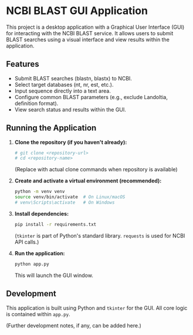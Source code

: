 # NCBI BLAST GUI Application

This project is a desktop application with a Graphical User Interface (GUI) for interacting with the NCBI BLAST service. It allows users to submit BLAST searches using a visual interface and view results within the application.

## Features
- Submit BLAST searches (blastn, blastx) to NCBI.
- Select target databases (nt, nr, est, etc.).
- Input sequence directly into a text area.
- Configure common BLAST parameters (e.g., exclude Landoltia, definition format).
- View search status and results within the GUI.

## Running the Application

1.  **Clone the repository (if you haven't already):**
    ```bash
    # git clone <repository-url>
    # cd <repository-name>
    ```
    (Replace with actual clone commands when repository is available)

2.  **Create and activate a virtual environment (recommended):**
    ```bash
    python -m venv venv
    source venv/bin/activate  # On Linux/macOS
    # venv\Scripts\activate   # On Windows
    ```

3.  **Install dependencies:**
    ```bash
    pip install -r requirements.txt
    ```
    (`tkinter` is part of Python's standard library. `requests` is used for NCBI API calls.)

4.  **Run the application:**
    ```bash
    python app.py
    ```
    This will launch the GUI window.

## Development
This application is built using Python and `tkinter` for the GUI. All core logic is contained within `app.py`.

(Further development notes, if any, can be added here.)
